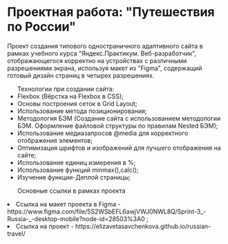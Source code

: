 <h1>Проектная работа: "Путешествия по России"</h1>

<p>Проект создания типового одностраничного адаптивного сайта в рамках учебного курса "Яндекс.Практикум. Веб-разработчик", отображающегося корректно на устройствах с различными разрешениями экрана, используя макет из "Figma", содержащий готовый дизайн страниц в четырех разрешениях.

<ul>Технологии при создании сайта:
<li>Flexbox (Вёрстка на Flexbox в CSS);</li>
<li>Основы построения сеток в Grid Layout;</li>
<li>Использование метода позиционирования;</li>
<li>Методология БЭМ (Создание сайта с использованием методологии БЭМ. Оформление файловой структуры по правилам Nested БЭМ);</li>
<li>Использование медиазапросов @media для корректного отображения элементов;</li>
<li>Оптимизация шрифтов и изображений для лучшего отображения на сайте;</li>
<li>Использование единиц измерения в %;</li>
<li>Использование функций minmax(),calc();</li>
<li>Изучение функции-Деплой страницы;</li>
</ul>

<ul>Основные ссылки в рамках проекта</ul>
<li>Ссылка на макет проекта в Figma - https://www.figma.com/file/5S2WSbEFL6awjVWJ0NWL8Q/Sprint-3_-Russia-_-desktop-mobile?node-id=28503%3A0 ; </li>
<li>Ссылка на проект - https://elizavetasavchenkova.github.io/russian-travel/ </li>
